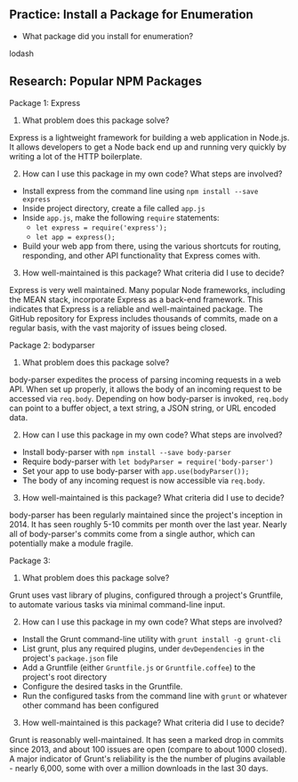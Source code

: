 ## Practice: Install a Package for Enumeration

- What package did you install for enumeration?

lodash

## Research: Popular NPM Packages

Package 1: Express

1.  What problem does this package solve?

Express is a lightweight framework for building a web application in Node.js.
It allows developers to get a Node back end up and running very quickly by
writing a lot of the HTTP boilerplate.

2.  How can I use this package in my own code? What steps are involved?

- Install express from the command line using `npm install --save express`
- Inside project directory, create a file called `app.js`
- Inside `app.js`, make the following `require` statements:
  - `let express = require('express');`
  - `let app = express();`
- Build your web app from there, using the various shortcuts for routing, responding, and other API functionality that Express comes with.

3.  How well-maintained is this package? What criteria did I use to decide?

Express is very well maintained. Many popular Node frameworks, including the
MEAN stack, incorporate Express as a back-end framework. This indicates that
Express is a reliable and well-maintained package. The GitHub repository for
Express includes thousands of commits, made on a regular basis, with the vast
majority of issues being closed.


Package 2: bodyparser

1.  What problem does this package solve?

body-parser expedites the process of parsing incoming requests in a web API.
When set up properly, it allows the body of an incoming request to be accessed
via `req.body`. Depending on how body-parser is invoked, `req.body` can point to
a buffer object, a text string, a JSON string, or URL encoded data.

2.  How can I use this package in my own code? What steps are involved?

- Install body-parser with `npm install --save body-parser`
- Require body-parser with `let bodyParser = require('body-parser')`
- Set your app to use body-parser with `app.use(bodyParser());`
- The body of any incoming request is now accessible via `req.body`.

3.  How well-maintained is this package? What criteria did I use to decide?

body-parser has been regularly maintained since the project's inception in 2014.
It has seen roughly 5-10 commits per month over the last year. Nearly all of
body-parser's commits come from a single author, which can potentially make a
module fragile.


Package 3:

1.  What problem does this package solve?

Grunt uses vast library of plugins, configured through a project's Gruntfile,
to automate various tasks via minimal command-line input.

2.  How can I use this package in my own code? What steps are involved?

- Install the Grunt command-line utility with `grunt install -g grunt-cli`
- List grunt, plus any required plugins, under `devDependencies` in the project's `package.json` file
- Add a Gruntfile (either `Gruntfile.js` or `Gruntfile.coffee`) to the project's root directory
- Configure the desired tasks in the Gruntfile.
- Run the configured tasks from the command line with `grunt` or whatever other command has been configured

3.  How well-maintained is this package? What criteria did I use to decide?

Grunt is reasonably well-maintained. It has seen a marked drop in commits since
2013, and about 100 issues are open (compare to about 1000 closed). A major
indicator of Grunt's reliability is the the number of plugins available - nearly
6,000, some with over a million downloads in the last 30 days.
